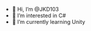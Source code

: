 - 👋 Hi, I’m @JKD103
- 👀 I’m interested in C#
- 🌱 I’m currently learning Unity


<!---
JKD103/JKD103 is a ✨ special ✨ repository because its `README.md` (this file) appears on your GitHub profile.
You can click the Preview link to take a look at your changes.
--->
